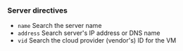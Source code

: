 


### Server directives

- `name` Search the server name
- `address` Search server's IP address or DNS name
- `vid` Search the cloud provider (vendor's) ID for the VM


